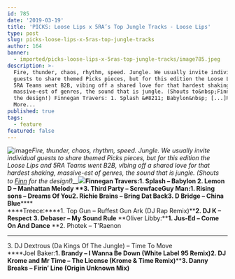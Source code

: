 ```yaml
---
id: 785
date: '2019-03-19'
title: 'PICKS: Loose Lips x 5RA’s Top Jungle Tracks - Loose Lips'
type: post
slug: picks-loose-lips-x-5ras-top-jungle-tracks
author: 164
banner:
  - imported/picks-loose-lips-x-5ras-top-jungle-tracks/image785.jpeg
description: >-
  Fire, thunder, chaos, rhythm, speed. Jungle. We usually invite individual
  guests to share themed Picks pieces, but for this edition the Loose Lips and
  5RA Teams went B2B, vibing off a shared love for that hardest shaking,
  massive-est of genres, the sound that is jungle. (Shouts to&nbsp;Finn&nbsp;for
  the design!) Finnegan Travers: 1. Splash &#8211; Babylon&nbsp; [...]Read
  More...
published: true
tags:
  - feature
featured: false
---
```

![image](../imported/picks-loose-lips-x-5ras-top-jungle-tracks/image785.jpeg)_Fire, thunder, chaos, rhythm, speed. Jungle. We usually invite individual guests to share themed Picks pieces, but for this edition the Loose Lips and 5RA Teams went B2B, vibing off a shared love for that hardest shaking, massive-est of genres, the sound that is jungle. (Shouts to_ [_Finn_](http://loose-lips.co.uk/crew/finnegan-travers) _for the design!)__![](/wp-content/uploads/live/img/wysiwyg/5c917abb7d4ad.jpg)_**Finnegan Travers:****1\. Splash – Babylon** **2\. Lemon D – Manhattan Melody** **3\. Third Party – Screwface****Guy Man:****1\. Rising sons – Dreams Of You****2\. Richie Brains – Bring Dat Back******3\. D Bridge – China Blue******  
[](https://www.youtube.com/watch?v=7o7Ax_BGByg)****Treece:****1\. Top Gun – Ruffest Gun Ark (DJ Rap Remix)****2\. DJ K – Respect** ****3\. Debaser – My Sound Rule**** **Oliver Libby:****1\. Jus-Ed – Come On And Dance** **2\. Photek – T'Raenon  
****  
3\. DJ Dextrous (Da Kings Of The Jungle) – Time To Move  
****Joel Baker:****1\. Brandy – I Wanna Be Down (White Label 95 Remix)****[](https://youtu.be/InzpaWblo4w)****2\. DJ Krome and Mr Time – The License (Krome & Time Remix)****[](https://youtu.be/Ts0LAmfOT0A)****3\. Danny Breaks – Firin’ Line (Origin Unknown Mix)**
